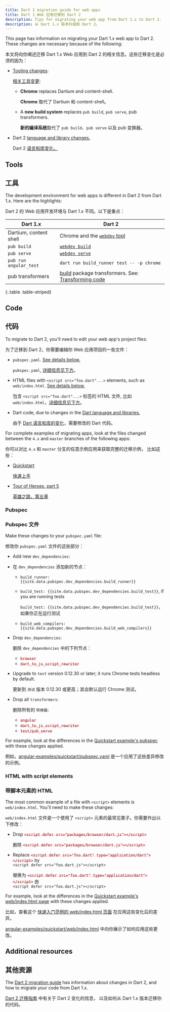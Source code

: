 ```yaml
---
title: Dart 2 migration guide for web apps
title: Dart 1 Web 应用迁移到 Dart 2
description: Tips for migrating your web app from Dart 1.x to Dart 2.
description: 从 Dart 1.x 版本升级到 Dart 2。
---
```


<style>
del { color: rgba(255,0,0,.35); }
del code { color: darkred; }
</style>

This page has information on migrating your Dart 1.x web app to Dart 2.
These changes are necessary because of the following:

本文将向你阐述迁移 Dart 1.x Web 应用到 Dart 2 的相关信息。这些迁移变化是必须的因为：

- [Tooling changes](#tools):

  [相关工具变更](#tools):

  - **Chrome** replaces Dartium and content-shell.

    **Chrome** 取代了 Dartium 和 content-shell。

  - A **new build system** replaces `pub build`, `pub serve`, pub transformers.

    **新的编译系统**取代了 `pub build`、`pub serve` 以及 pub 变换器。

- Dart 2 [language and library changes.][dart-2]

  Dart 2 [语言和库变化。][dart-2]


## Tools

## 工具

The development environment for web apps is different in Dart 2 from Dart 1.x.
Here are the highlights:

Dart 2 的 Web 应用开发环境与 Dart 1.x 不同。以下是重点：

| **Dart 1.x**           | **Dart 2**                                                 |
|------------------------|------------------------------------------------------------|
| Dartium, content shell | Chrome and the [`webdev` tool](/tools/webdev)              |
| `pub build`            | [`webdev build`](/tools/webdev#build)                      |
| `pub serve`            | [`webdev serve`](/tools/webdev#serve)                      |
| `pub run angular_test` | `dart run build_runner test -- -p chrome`                  |
| pub transformers       | [build][] package transformers. See: [Transforming code][] |
{:.table .table-striped}

## Code

## 代码

To migrate to Dart 2, you'll need to edit your web app's project files:

为了迁移到 Dart 2，你需要编辑你 Web 应用项目的一些文件：

- `pubspec.yaml`. [See details below.](#pubspec)

  `pubspec.yaml`, [详细信息见下方](#pubspec)。

- HTML files with `<script src="foo.dart"...>` elements,
  such as `web/index.html`. [See details below.](#web-index-html)

  包含 `<script src="foo.dart"...>` 标签的 HTML 文件,
  比如 `web/index.html`，[详细信息见下方](#web-index-html)。

- Dart code, due to changes in the [Dart language and libraries.][dart-2]

  由于 [Dart 语言和库的变化][dart-2]，需要修改的 Dart 代码。

For complete examples of migrating apps,
look at the files changed between the `4.x` and `master` branches
of the following apps:

你可以对比 `4.x` 和 `master` 分支的任意示例应用来获取完整的迁移示例，
比如这些：

- [Quickstart][angular-examples/quickstart]

  [快速上手][angular-examples/quickstart]

- [Tour of Heroes, part 5][angular-examples/toh-5]

  [英雄之路，第五章][angular-examples/toh-5]

### Pubspec

### Pubspec 文件

Make these changes to your `pubspec.yaml` file:

修改你 `pubspec.yaml` 文件的这些部分：

- Add new `dev_dependencies`:

- 在 `dev_dependencies` 添加新的节点：

  - `build_runner: {{site.data.pubspec.dev_dependencies.build_runner}}`
  - `build_test: {{site.data.pubspec.dev_dependencies.build_test}}`, if you are running tests

    `build_test: {{site.data.pubspec.dev_dependencies.build_test}}`，如果你正在运行测试

  - `build_web_compilers: {{site.data.pubspec.dev_dependencies.build_web_compilers}}`
- Drop `dev_dependencies`:

  删除 `dev_dependencies` 中的下列节点：

  - <del>`browser`</del>
  - <del>`dart_to_js_script_rewriter`</del>
- Upgrade to `test` version 0.12.30 or later; it runs Chrome tests headless by default.

  更新到 `测试` 版本 0.12.30 或更高；其会默认运行 Chrome 测试。

- Drop all `transformers`:

  删除所有的 `转换器`:

  - <del>`angular`</del>
  - <del>`dart_to_js_script_rewriter`</del>
  - <del>`test/pub_serve`</del>

For example, look at the differences in
the [Quickstart example's pubspec][angular-examples/quickstart/pubspec.yaml]
with these changes applied.

例如，[angular-examples/quickstart/pubspec.yaml][] 是一个应用了这些差异修改的示例。

<a id="web-index-html"></a>
### HTML with script elements

### 带脚本元素的 HTML

The most common example of a file with `<script>` elements is `web/index.html`.
You'll need to make these changes:

`web/index.html` 文件是一个使用了 `<script>` 元素的最常见栗子。你需要作出以下修改：

- Drop <del>`<script defer src="packages/browser/dart.js"></script>`</del>

  删除 <del>`<script defer src="packages/browser/dart.js"></script>`</del>

- Replace <del>`<script defer src="foo.dart" type="application/dart"></script>`</del> by<br>
  `<script defer src="foo.dart.js"></script>`

  替换为 <del>`<script defer src="foo.dart" type="application/dart"></script>`</del>
  由 <br>`<script defer src="foo.dart.js"></script>`

For example, look at the differences in the [Quickstart example's
web/index.html page][angular-examples/quickstart/web/index.html]
with these changes applied.

比如，查看这个
[快速入门范例的 web/index.html 页面][angular-examples/quickstart/web/index.html]
在应用这些变化后的差异。

[angular-examples/quickstart/web/index.html][] 中向你展示了如何应用这些更改。

## Additional resources

## 其他资源

The [Dart 2 migration guide][dart-2] has
information about changes in Dart 2, and how to migrate your code from Dart 1.x.

[Dart 2 迁移指南][dart-2] 中有关于 Dart 2 变化的信息，
以及如何从 Dart 1.x 版本迁移你的代码。

[angular-examples/quickstart]: https://github.com/googlearchive/quickstart/compare/4.x...master
[angular-examples/quickstart/pubspec.yaml]: https://github.com/googlearchive/quickstart/compare/4.x...master#diff-8b7e9df87668ffa6a04b32e1769a33434999e54ae081c52e5d943c541d4c0d25
[angular-examples/quickstart/web/index.html]: https://github.com/googlearchive/quickstart/compare/4.x...master#diff-8f62b6ced28d3396b501d2e89a2e7cb761d16cd7dc977aebece03d4a5da5c24e
[angular-examples/toh-5]: https://github.com/googlearchive/toh-5/compare/4.x...master
[build]: https://github.com/dart-lang/build
[dart-2]: /dart-2
[Documentation changelog]: https://web.archive.org/web/20181003225323/https://webdev.dartlang.org/changelog
[Transforming code]: https://github.com/dart-lang/build/blob/master/docs/transforming_code.md
